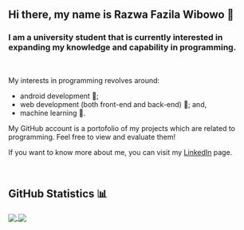 ## Hi there, my name is Razwa Fazila Wibowo 👋

### I am a university student that is currently interested in expanding my knowledge and capability in programming.

<br>

My interests in programming revolves around:
 - android development 📱;
 - web development (both front-end and back-end) 📡; and,
 - machine learning 🤖.

My GitHub account is a portofolio of my projects which are related to programming. Feel free to view and evaluate them!

If you want to know more about me, you can visit my [LinkedIn](https://www.linkedin.com/in/razwa-fazila-wibowo-2959151b6/) page.

<br>

## GitHub Statistics 📊
<a href="https://github.com/razwafw">
  <img align="center" src="https://github-readme-stats-eight-theta.vercel.app/api?username=razwafw&show_icons=true&theme=algolia&include_all_commits=true&count_private=true"/>
  <img align="center" src="https://github-readme-stats-eight-theta.vercel.app/api/top-langs/?username=razwafw&layout=compact&langs_count=8&theme=algolia"/>
</a>

